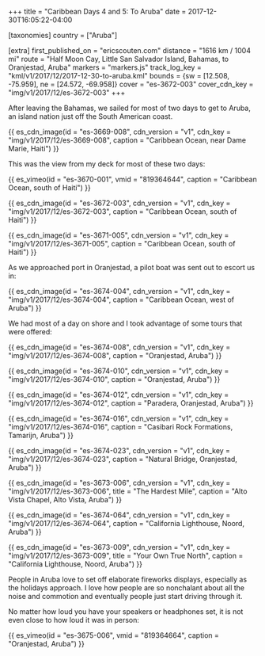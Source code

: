 +++
title = "Caribbean Days 4 and 5: To Aruba"
date = 2017-12-30T16:05:22-04:00

[taxonomies]
country = ["Aruba"]

[extra]
first_published_on = "ericscouten.com"
distance = "1616 km / 1004 mi"
route = "Half Moon Cay, Little San Salvador Island, Bahamas, to Oranjestad, Aruba"
markers = "markers.js"
track_log_key = "kml/v1/2017/12/2017-12-30-to-aruba.kml"
bounds = {sw = [12.508, -75.959], ne = [24.572, -69.958]}
cover = "es-3672-003"
cover_cdn_key = "img/v1/2017/12/es-3672-003"
+++

After leaving the Bahamas, we sailed for most of two days to get to Aruba, an island nation just off the South American coast.

<!-- more -->

{{ es_cdn_image(id = "es-3669-008", cdn_version = "v1", cdn_key = "img/v1/2017/12/es-3669-008", caption = "Caribbean Ocean, near Dame Marie, Haiti") }}

This was the view from my deck for most of these two days:

{{ es_vimeo(id = "es-3670-001", vmid = "819364644", caption = "Caribbean Ocean, south of Haiti") }}

{{ es_cdn_image(id = "es-3672-003", cdn_version = "v1", cdn_key = "img/v1/2017/12/es-3672-003", caption = "Caribbean Ocean, south of Haiti") }}

{{ es_cdn_image(id = "es-3671-005", cdn_version = "v1", cdn_key = "img/v1/2017/12/es-3671-005", caption = "Caribbean Ocean, south of Haiti") }}

As we approached port in Oranjestad, a pilot boat was sent out to escort us in:

{{ es_cdn_image(id = "es-3674-004", cdn_version = "v1", cdn_key = "img/v1/2017/12/es-3674-004", caption = "Caribbean Ocean, west of Aruba") }}

We had most of a day on shore and I took advantage of some tours that were offered:

{{ es_cdn_image(id = "es-3674-008", cdn_version = "v1", cdn_key = "img/v1/2017/12/es-3674-008", caption = "Oranjestad, Aruba") }}

{{ es_cdn_image(id = "es-3674-010", cdn_version = "v1", cdn_key = "img/v1/2017/12/es-3674-010", caption = "Oranjestad, Aruba") }}

{{ es_cdn_image(id = "es-3674-012", cdn_version = "v1", cdn_key = "img/v1/2017/12/es-3674-012", caption = "Paradera, Oranjestad, Aruba") }}

{{ es_cdn_image(id = "es-3674-016", cdn_version = "v1", cdn_key = "img/v1/2017/12/es-3674-016", caption = "Casibari Rock Formations, Tamarijn, Aruba") }}

{{ es_cdn_image(id = "es-3674-023", cdn_version = "v1", cdn_key = "img/v1/2017/12/es-3674-023", caption = "Natural Bridge, Oranjestad, Aruba") }}

{{ es_cdn_image(id = "es-3673-006", cdn_version = "v1", cdn_key = "img/v1/2017/12/es-3673-006", title = "The Hardest Mile", caption = "Alto Vista Chapel, Alto Vista, Aruba") }}

{{ es_cdn_image(id = "es-3674-064", cdn_version = "v1", cdn_key = "img/v1/2017/12/es-3674-064", caption = "California Lighthouse, Noord, Aruba") }}

{{ es_cdn_image(id = "es-3673-009", cdn_version = "v1", cdn_key = "img/v1/2017/12/es-3673-009", title = "Your Own True North", caption = "California Lighthouse, Noord, Aruba") }}

People in Aruba love to set off elaborate fireworks displays, especially as the holidays approach. I love how people are so nonchalant about all the noise and commotion and eventually people just start driving through it. 

No matter how loud you have your speakers or headphones set, it is not even close to how loud it was in person:

{{ es_vimeo(id = "es-3675-006", vmid = "819364664", caption = "Oranjestad, Aruba") }}
